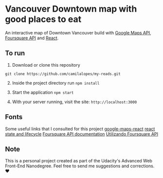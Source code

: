 # Vancouver Downtown map with good places to eat

An interactive map of Downtown Vancouver build with [Google Maps API](https://developers.google.com/maps/documentation/javascript/tutorial), [Foursquare API](https://developer.foursquare.com/places-api) and [React](https://reactjs.org/).

## To run

1. Download or clone this repository
```
git clone https://github.com/camilalopes/my-reads.git
```
2. Inside the project directory run `npm install`

3. Start the application `npm start`

4.  With your server running, visit the site: `http://localhost:3000`

## Fonts
Some useful links that I consulted for this project
[google-maps-react](https://github.com/fullstackreact/google-maps-react)
[react state and lifecycle](https://reactjs.org/docs/state-and-lifecycle.html)
[Foursquare API documentation](https://developer.foursquare.com/places-api)
[Utilizando Foursquare API](http://stevebrown.co/journal/creating-a-local-venue-app-using-reactredux-with-the-foursquare-api-part-i)

## Note
This is a personal project created as part of the Udacity's Advanced Web Front-End Nanodegree. Feel free to send me suggestions and corrections. :hearts:
